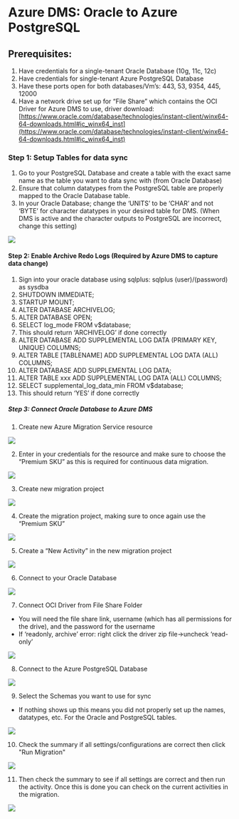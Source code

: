 # Azure DMS: Oracle to Azure PostgreSQL

## Prerequisites:

1.  Have credentials for a single-tenant Oracle Database (10g, 11c, 12c)
2.  Have credentials for single-tenant Azure PostgreSQL Database
3.  Have these ports open for both databases/Vm’s: 443, 53, 9354, 445, 12000
4.  Have a network drive set up for “File Share” which contains the OCI Driver for Azure DMS to use, driver download: [https://www.oracle.com/database/technologies/instant-client/winx64-64-downloads.html#ic_winx64_inst](https://www.oracle.com/database/technologies/instant-client/winx64-64-downloads.html#ic_winx64_inst)
    

### Step 1: Setup Tables for data sync

1.  Go to your PostgreSQL Database and create a table with the exact same name as the table you want to data sync with (from Oracle Database)
2.  Ensure that column datatypes from the PostgreSQL table are properly mapped to the Oracle Database table.
3.  In your Oracle Database; change the ‘UNITS’ to be ‘CHAR’ and not ‘BYTE’ for character datatypes in your desired table for DMS. (When DMS is active and the character outputs to PostgreSQL are incorrect, change this setting)

![](/Images/1.png)


#### Step 2: Enable Archive Redo Logs (Required by Azure DMS to capture data change)

1. Sign into your oracle database using sqlplus: sqlplus (user)/(password) as sysdba
2.  SHUTDOWN IMMEDIATE;
3.  STARTUP MOUNT;
4.  ALTER DATABASE ARCHIVELOG;
5.  ALTER DATABASE OPEN;
6.  SELECT log_mode FROM v$database;
7.  This should return ‘ARCHIVELOG’ if done correctly
8.  ALTER DATABASE ADD SUPPLEMENTAL LOG DATA (PRIMARY KEY, UNIQUE) COLUMNS;
9.  ALTER TABLE [TABLENAME] ADD SUPPLEMENTAL LOG DATA (ALL) COLUMNS;
10.  ALTER DATABASE ADD SUPPLEMENTAL LOG DATA;
11.  ALTER TABLE xxx ADD SUPPLEMENTAL LOG DATA (ALL) COLUMNS;
12.  SELECT supplemental_log_data_min FROM v$database;
13.  This should return ‘YES’ if done correctly

##### Step 3: Connect Oracle Database to Azure DMS 

1. Create new Azure Migration Service resource 

![](/Images/2.png)

2. Enter in your credentials for the resource and make sure to choose the “Premium SKU” as this is required for continuous data migration. 

![](/Images/3.png)

3. Create new migration project 

![](/Images/4.png)

4. Create the migration project, making sure to once again use the “Premium SKU” 

![](/Images/5.png)

5. Create a “New Activity” in the new migration project

![](/Images/6.png)

6. Connect to your Oracle Database

![](/Images/7.png)

7. Connect OCI Driver from File Share Folder 

* You will need the file share link, username (which has all permissions for the drive), and the password for the username 
* If ‘readonly, archive’ error: right click the driver zip file->uncheck ‘read-only’ 

![](/Images/8.png)

8. Connect to the Azure PostgreSQL Database 

![](/Images/9.png)

9. Select the Schemas you want to use for sync 

* If nothing shows up this means you did not properly set up the names, datatypes, etc. For the Oracle and PostgreSQL tables. 

![](/Images/10.png)

10. Check the summary if all settings/configurations are correct then click "Run Migration"

![](/Images/11.png)

11. Then check the summary to see if all settings are correct and then run the activity. Once this is done you can check on the current activities in the migration.

![](/Images/12.png)
